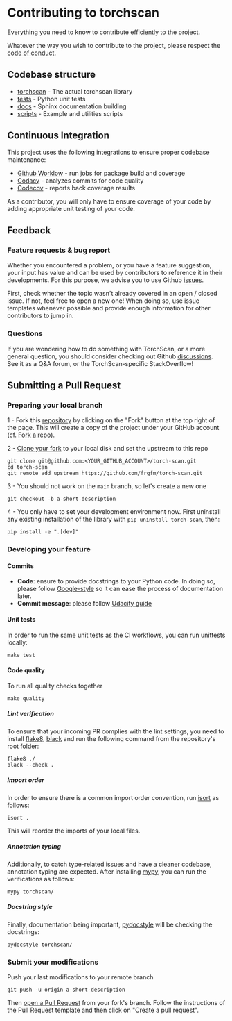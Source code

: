 # Contributing to torchscan

Everything you need to know to contribute efficiently to the project.

Whatever the way you wish to contribute to the project, please respect the [code of conduct](CODE_OF_CONDUCT.md).


## Codebase structure

- [torchscan](https://github.com/frgfm/torch-scan/blob/main/torchscan) - The actual torchscan library
- [tests](https://github.com/frgfm/torch-scan/blob/main/tests) - Python unit tests
- [docs](https://github.com/frgfm/torch-scan/blob/main/docs) - Sphinx documentation building
- [scripts](https://github.com/frgfm/torch-scan/blob/main/scripts) - Example and utilities scripts



## Continuous Integration

This project uses the following integrations to ensure proper codebase maintenance:

- [Github Worklow](https://help.github.com/en/actions/configuring-and-managing-workflows/configuring-a-workflow) - run jobs for package build and coverage
- [Codacy](https://www.codacy.com/) - analyzes commits for code quality
- [Codecov](https://codecov.io/) - reports back coverage results

As a contributor, you will only have to ensure coverage of your code by adding appropriate unit testing of your code.


## Feedback

### Feature requests & bug report

Whether you encountered a problem, or you have a feature suggestion, your input has value and can be used by contributors to reference it in their developments. For this purpose, we advise you to use Github [issues](https://github.com/frgfm/torch-scan/issues). 

First, check whether the topic wasn't already covered in an open / closed issue. If not, feel free to open a new one! When doing so, use issue templates whenever possible and provide enough information for other contributors to jump in.

### Questions

If you are wondering how to do something with TorchScan, or a more general question, you should consider checking out Github [discussions](https://github.com/frgfm/torch-scan/discussions). See it as a Q&A forum, or the TorchScan-specific StackOverflow!



## Submitting a Pull Request

### Preparing your local branch

1 - Fork this [repository](https://github.com/frgfm/torch-scan) by clicking on the "Fork" button at the top right of the page. This will create a copy of the project under your GitHub account (cf. [Fork a repo](https://docs.github.com/en/get-started/quickstart/fork-a-repo)).

2 - [Clone your fork](https://docs.github.com/en/repositories/creating-and-managing-repositories/cloning-a-repository) to your local disk and set the upstream to this repo
```shell
git clone git@github.com:<YOUR_GITHUB_ACCOUNT>/torch-scan.git
cd torch-scan
git remote add upstream https://github.com/frgfm/torch-scan.git
```

3 - You should not work on the `main` branch, so let's create a new one
```shell
git checkout -b a-short-description
```

4 - You only have to set your development environment now. First uninstall any existing installation of the library with `pip uninstall torch-scan`, then:
```shell
pip install -e ".[dev]"
```

### Developing your feature

#### Commits

- **Code**: ensure to provide docstrings to your Python code. In doing so, please follow [Google-style](https://sphinxcontrib-napoleon.readthedocs.io/en/latest/example_google.html) so it can ease the process of documentation later.
- **Commit message**: please follow [Udacity guide](http://udacity.github.io/git-styleguide/)

#### Unit tests

In order to run the same unit tests as the CI workflows, you can run unittests locally:

```shell
make test
```

#### Code quality

To run all quality checks together

```shell
make quality
```

##### Lint verification

To ensure that your incoming PR complies with the lint settings, you need to install [flake8](https://flake8.pycqa.org/en/latest/), [black](https://black.readthedocs.io/en/stable/) and run the following command from the repository's root folder:

```shell
flake8 ./
black --check .
```

##### Import order

In order to ensure there is a common import order convention, run [isort](https://github.com/PyCQA/isort) as follows:

```shell
isort .
```
This will reorder the imports of your local files.

##### Annotation typing

Additionally, to catch type-related issues and have a cleaner codebase, annotation typing are expected. After installing [mypy](https://github.com/python/mypy), you can run the verifications as follows:

```shell
mypy torchscan/
```

##### Docstring style

Finally, documentation being important, [pydocstyle](https://github.com/PyCQA/pydocstyle) will be checking the docstrings:

```shell
pydocstyle torchscan/
```


### Submit your modifications

Push your last modifications to your remote branch
```shell
git push -u origin a-short-description
```

Then [open a Pull Request](https://docs.github.com/en/github/collaborating-with-pull-requests/proposing-changes-to-your-work-with-pull-requests/creating-a-pull-request) from your fork's branch. Follow the instructions of the Pull Request template and then click on "Create a pull request".

